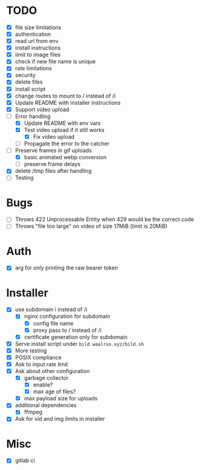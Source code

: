 # TODO
- [x] file size limitations
- [x] authentication
- [x] read url from env
- [x] install instructions
- [x] limit to image files
- [x] check if new file name is unique
- [x] rate limitations
- [x] security
- [x] delete files
- [x] install script
- [x] change routes to mount to / instead of /i
- [x] Update README with installer instructions
- [x] Support video upload
- [ ] Error handling
    - [x] Update README with env vars
    - [x] Test video upload if it still works
        - [x] Fix video upload
    - [ ] Propagate the error to the catcher
- [ ] Preserve frames in gif uploads
    - [x] basic animated webp conversion
    - [ ] preserve frame delays
- [x] delete /tmp files after handling
- [ ] Testing

# Bugs
- [ ] Throws 422 Unprocessable Entity when 429 would be the correct code
- [ ] Throws "file too large" on video of size 17MiB (limit is 20MiB)

# Auth
- [x] arg for only printing the raw bearer token

# Installer
- [x] use subdomain i instead of /i
    - [x] nginx configuration for subdomain
        - [x] config file name
        - [x] proxy pass to / instead of /i
    - [x] certificate generation only for subdomain
- [x] Serve install script under `bild.waalrus.xyz/bild.sh`
- [x] More testing
- [x] POSIX compliance
- [x] Ask to input rate limit
- [x] Ask about other configuration
    - [x] garbage collector
        - [x] enable?
        - [x] max age of files?
    - [x] max payload size for uploads
- [x] additional dependencies
    - [x] ffmpeg
- [x] Ask for vid and img limits in installer

# Misc
- [x] gitlab ci
